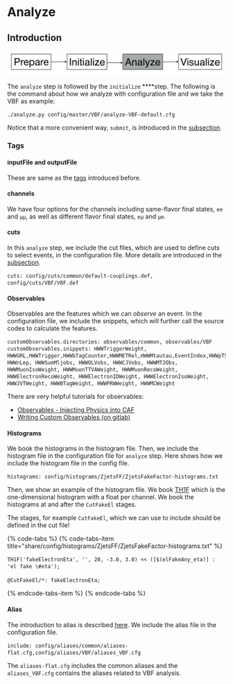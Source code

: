 # Analyze

## Introduction

![](../../../../../.gitbook/assets/ying-mu-kuai-zhao-20190610-xia-wu-8.13.21.png)

The `analyze` step is followed by the `initialize` ****step. The following is the command about how we analyze with configuration file and we take the VBF as example:

```bash
./analyze.py config/master/VBF/analyze-VBF-default.cfg
```

Notice that a more convenient way, `submit`, is introduced in the [subsection](analyze-adv.md).

### Tags

#### inputFile and outputFile

These are same as the [tags](../initialize/#inputfile) introduced before. 

#### channels

We have four options for the channels including same-flavor final states, `ee` and `μμ`, as well as different flavor final states, `eμ` and `μe`.

#### cuts

In this `analyze` step, we include the cut files, which are used to define cuts to select events, in the configuration file. More details are introduced in the [subsection](cuts.md). 

```text
cuts: config/cuts/common/default-couplings.def, config/cuts/VBF/VBF.def
```

#### Observables

Observables are the features which we can _observe_ an event. In the configuration file, we include the snippets, which will further call the source codes to calculate the features.

```text
customObservables.directories: observables/common, observables/VBF
customObservables.snippets: HWWTriggerWeight, HWWGRL,HWWTrigger,HWWbTagCounter,HWWMETRel,HWWMtautau,EventIndex,HWWpTSumobs,HWWFakeFactorWeight,HWWDRObs,HWWLeptonIDObservable,HWWRunNumber,SampleNorm,HWWCorrectedAverageMu,HWWJetCounter, HWWnLep, HWWSumMljobs, HWWOLVobs, HWWCJVobs, HWWMT2Obs, HWWMuonIsoWeight, HWWMuonTTVAWeight, HWWMuonRecoWeight, HWWElectronRecoWeight, HWWElectronIDWeight, HWWElectronIsoWeight, HWWJVTWeight, HWWBTagWeight, HWWPRWWeight, HWWMCWeight
```

There are very helpful tutorials for observables:

* [Observables - Injecting Physics into CAF](https://indico.cern.ch/event/771763/contributions/3207857/attachments/1767866/2872862/181210_Observables.pdf)
* [Writing Custom Observables \(on gitlab\)](https://gitlab.cern.ch/atlas-caf/CAFExample/blob/master/Tutorial/WritingCustomObservables.md)

#### Histograms

We book the histograms in the histogram file. Then, we include the histogram file in the configuration file for `analyze` step. Here shows how we include the histogram file in the config file.

```text
histograms: config/histograms/ZjetsFF/ZjetsFakeFactor-histograms.txt
```

Then, we show an example of the histogram file. We book [TH1F](https://root.cern.ch/doc/master/classTH1F.html) which is the one-dimensional histogram with a float per channel. We book the histograms at and after the `CutFakeEl` stages.

The stages, for example `CutFakeEl`, which we can use to include should be defined in the cut file!

{% code-tabs %}
{% code-tabs-item title="share/config/histograms/ZjetsFF/ZjetsFakeFactor-histograms.txt" %}
```text
TH1F('fakeElectronEta', '', 20, -3.0, 3.0) << ([$(elFakeAny_eta)] : 'el fake \#eta');

@CutFakeEl/*: fakeElectronEta;
```
{% endcode-tabs-item %}
{% endcode-tabs %}

#### Alias

The introduction to alias is described [here](https://gitlab.cern.ch/atlas-physics/higgs/hww/HWWAnalysisCode/tree/master/share/config/aliases/common#aliases). We include the alias file in the configuration file.

```text
include: config/aliases/common/aliases-flat.cfg,config/aliases/VBF/aliases_VBF.cfg
```

The `aliases-flat.cfg` includes the common aliases and the `aliases_VBF.cfg` contains the aliases related to VBF analysis. 

